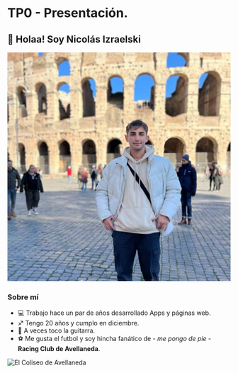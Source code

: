 # TP0 - Presentación.
## 👋 Holaa! Soy Nicolás Izraelski

![Nico](/yo.jpg "Yo")

### Sobre mí
- 💻 Trabajo hace un par de años desarrollado Apps y páginas web.
- ♐️ Tengo 20 años y cumplo en diciembre.
- 🎸 A veces toco la guitarra.
- ⚽ Me gusta el futbol y soy hincha fanático de - *me pongo de pie* - **Racing Club de Avellaneda**.


![El Coliseo de Avellaneda](https://media.infocielo.com/p/1f30951a1d0ec03536ccdc188c6ddfaa/adjuntos/299/imagenes/000/752/0000752285/1200x675/smart/cuadros-decorativos-cancha-de-racing-club-19x25cm-d_nq_np_623677-mla26608838915_012018-fjpg.jpg)

